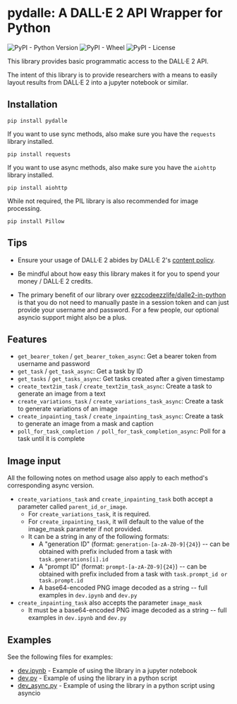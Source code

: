 # pydalle: A DALL·E 2 API Wrapper for Python

![PyPI - Python Version](https://img.shields.io/pypi/pyversions/pydalle)
![PyPI - Wheel](https://img.shields.io/pypi/wheel/pydalle)
![PyPI - License](https://img.shields.io/pypi/l/pydalle)

This library provides basic programmatic access to the DALL·E 2 API.

The intent of this library is to provide researchers with a means to easily layout
results from DALL·E 2 into a jupyter notebook or similar.

## Installation

    pip install pydalle

If you want to use sync methods, also make sure you have the `requests` library installed.

    pip install requests

If you want to use async methods, also make sure you have the `aiohttp` library installed.

    pip install aiohttp

While not required, the PIL library is also recommended for image processing.

    pip install Pillow

## Tips

- Ensure your usage of DALL·E 2 abides by DALL·E 2's [content policy][1].

- Be mindful about how easy this library makes it for you to spend your money / DALL·E 2 credits.

- The primary benefit of our library over [ezzcodeezzlife/dalle2-in-python][2]
  is that you do not need to manually paste in a session token and can just provide your username and password.
  For a few people, our optional asyncio support might also be a plus.

## Features

- `get_bearer_token` / `get_bearer_token_async`: Get a bearer token from username and password
- `get_task` / `get_task_async`: Get a task by ID
- `get_tasks` / `get_tasks_async`: Get tasks created after a given timestamp
- `create_text2im_task` / `create_text2im_task_async`: Create a task to generate an image from a text
- `create_variations_task` / `create_variations_task_async`: Create a task to generate variations of an image
- `create_inpainting_task` / `create_inpainting_task_async`: Create a task to generate an image from a mask and caption
- `poll_for_task_completion /` `poll_for_task_completion_async`: Poll for a task until it is complete

## Image input

All the following notes on method usage also apply to each method's corresponding async version.

- `create_variations_task` and `create_inpainting_task` both accept a parameter called `parent_id_or_image`.
    - For `create_variations_task`, it is required.
    - For `create_inpainting_task`, it will default to the value of the image_mask parameter if not provided.
    - It can be a string in any of the following formats:
        - A "generation ID" (format: `generation-[a-zA-Z0-9]{24}`) -- can be obtained with prefix included from a task
          with `task.generations[i].id`
        - A "prompt ID" (format: `prompt-[a-zA-Z0-9]{24}`) -- can be obtained with prefix included from a task
          with `task.prompt_id or task.prompt.id`
        - A base64-encoded PNG image decoded as a string -- full examples in `dev.ipynb` and `dev.py`
- `create_inpainting_task` also accepts the parameter `image_mask`
    - It must be a base64-encoded PNG image decoded as a string -- full examples in `dev.ipynb` and `dev.py`

## Examples

See the following files for examples:

- [dev.ipynb](./dev.ipynb) - Example of using the library in a jupyter notebook
- [dev.py](./dev.py) - Example of using the library in a python script
- [dev_async.py](./dev_async.py) - Example of using the library in a python script using asyncio

[1]: https://labs.openai.com/policies/content-policy
[2]: https://github.com/ezzcodeezzlife/dalle2-in-python
[requests]: https://requests.readthedocs.io/en/master/